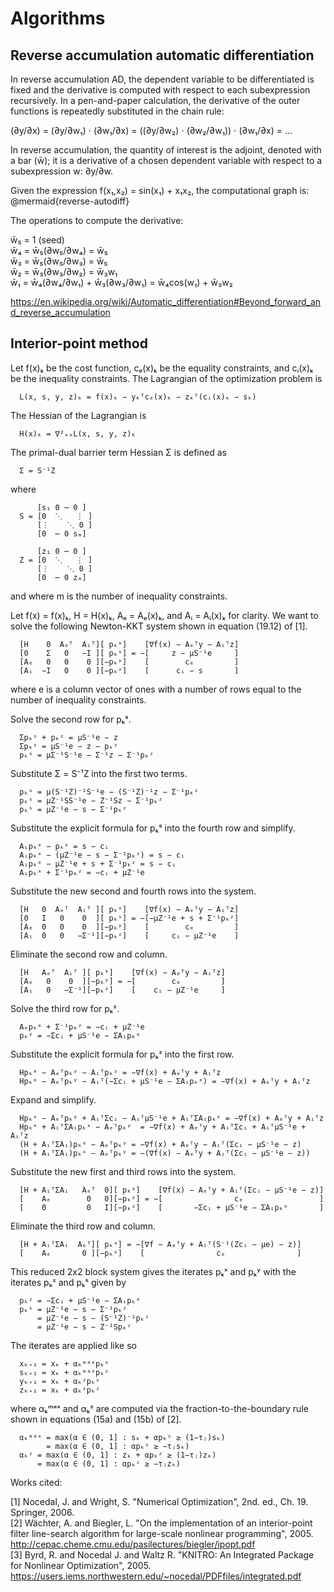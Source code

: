 # Algorithms

## Reverse accumulation automatic differentiation

In reverse accumulation AD, the dependent variable to be differentiated is fixed and the derivative is computed with respect to each subexpression recursively. In a pen-and-paper calculation, the derivative of the outer functions is repeatedly substituted in the chain rule:

(∂y/∂x) = (∂y/∂w₁) ⋅ (∂w₁/∂x) = ((∂y/∂w₂) ⋅ (∂w₂/∂w₁)) ⋅ (∂w₁/∂x) = ...

In reverse accumulation, the quantity of interest is the adjoint, denoted with a bar (w̄); it is a derivative of a chosen dependent variable with respect to a subexpression w: ∂y/∂w.

Given the expression f(x₁,x₂) = sin(x₁) + x₁x₂, the computational graph is:
@mermaid{reverse-autodiff}

The operations to compute the derivative:

w̄₅ = 1 (seed)<br>
w̄₄ = w̄₅(∂w₅/∂w₄) = w̄₅<br>
w̄₃ = w̄₅(∂w₅/∂w₃) = w̄₅<br>
w̄₂ = w̄₃(∂w₃/∂w₂) = w̄₃w₁<br>
w̄₁ = w̄₄(∂w₄/∂w₁) + w̄₃(∂w₃/∂w₁) = w̄₄cos(w₁) + w̄₃w₂

https://en.wikipedia.org/wiki/Automatic_differentiation#Beyond_forward_and_reverse_accumulation

## Interior-point method

Let f(x)ₖ be the cost function, cₑ(x)ₖ be the equality constraints, and cᵢ(x)ₖ be the inequality constraints. The Lagrangian of the optimization problem is

```
  L(x, s, y, z)ₖ = f(x)ₖ − yₖᵀcₑ(x)ₖ − zₖᵀ(cᵢ(x)ₖ − sₖ)
```

The Hessian of the Lagrangian is

```
  H(x)ₖ = ∇²ₓₓL(x, s, y, z)ₖ
```

The primal-dual barrier term Hessian Σ is defined as

```
  Σ = S⁻¹Z
```

where

```
      [s₁ 0 ⋯ 0 ]
  S = [0  ⋱   ⋮ ]
      [⋮    ⋱ 0 ]
      [0  ⋯ 0 sₘ]

      [z₁ 0 ⋯ 0 ]
  Z = [0  ⋱   ⋮ ]
      [⋮    ⋱ 0 ]
      [0  ⋯ 0 zₘ]
```

and where m is the number of inequality constraints.

Let f(x) = f(x)ₖ, H = H(x)ₖ, Aₑ = Aₑ(x)ₖ, and Aᵢ = Aᵢ(x)ₖ for clarity. We want to solve the following Newton-KKT system shown in equation (19.12) of [1].

```
  [H    0  Aₑᵀ  Aᵢᵀ][ pₖˣ]    [∇f(x) − Aₑᵀy − Aᵢᵀz]
  [0    Σ   0   −I ][ pₖˢ] = −[     z − μS⁻¹e     ]
  [Aₑ   0   0    0 ][−pₖʸ]    [        cₑ         ]
  [Aᵢ  −I   0    0 ][−pₖᶻ]    [      cᵢ − s       ]
```

where e is a column vector of ones with a number of rows equal to the number of inequality constraints.

Solve the second row for pₖˢ.

```
  Σpₖˢ + pₖᶻ = μS⁻¹e − z
  Σpₖˢ = μS⁻¹e − z − pₖᶻ
  pₖˢ = μΣ⁻¹S⁻¹e − Σ⁻¹z − Σ⁻¹pₖᶻ
```

Substitute Σ = S⁻¹Z into the first two terms.

```
  pₖˢ = μ(S⁻¹Z)⁻¹S⁻¹e − (S⁻¹Z)⁻¹z − Σ⁻¹pₖᶻ
  pₖˢ = μZ⁻¹SS⁻¹e − Z⁻¹Sz − Σ⁻¹pₖᶻ
  pₖˢ = μZ⁻¹e − s − Σ⁻¹pₖᶻ
```

Substitute the explicit formula for pₖˢ into the fourth row and simplify.

```
  Aᵢpₖˣ − pₖˢ = s − cᵢ
  Aᵢpₖˣ − (μZ⁻¹e − s − Σ⁻¹pₖᶻ) = s − cᵢ
  Aᵢpₖˣ − μZ⁻¹e + s + Σ⁻¹pₖᶻ = s − cᵢ
  Aᵢpₖˣ + Σ⁻¹pₖᶻ = −cᵢ + μZ⁻¹e
```

Substitute the new second and fourth rows into the system.

```
  [H   0  Aₑᵀ  Aᵢᵀ ][ pₖˣ]    [∇f(x) − Aₑᵀy − Aᵢᵀz]
  [0   I   0    0  ][ pₖˢ] = −[−μZ⁻¹e + s + Σ⁻¹pₖᶻ]
  [Aₑ  0   0    0  ][−pₖʸ]    [        cₑ         ]
  [Aᵢ  0   0   −Σ⁻¹][−pₖᶻ]    [     cᵢ − μZ⁻¹e    ]
```

Eliminate the second row and column.

```
  [H   Aₑᵀ  Aᵢᵀ ][ pₖˣ]    [∇f(x) − Aₑᵀy − Aᵢᵀz]
  [Aₑ   0    0  ][−pₖʸ] = −[        cₑ         ]
  [Aᵢ   0   −Σ⁻¹][−pₖᶻ]    [    cᵢ − μZ⁻¹e     ]
```

Solve the third row for pₖᶻ.

```
  Aₑpₖˣ + Σ⁻¹pₖᶻ = −cᵢ + μZ⁻¹e
  pₖᶻ = −Σcᵢ + μS⁻¹e − ΣAᵢpₖˣ
```

Substitute the explicit formula for pₖᶻ into the first row.

```
  Hpₖˣ − Aₑᵀpₖʸ − Aᵢᵀpₖᶻ = −∇f(x) + Aₑᵀy + Aᵢᵀz
  Hpₖˣ − Aₑᵀpₖʸ − Aᵢᵀ(−Σcᵢ + μS⁻¹e − ΣAᵢpₖˣ) = −∇f(x) + Aₑᵀy + Aᵢᵀz
```

Expand and simplify.

```
  Hpₖˣ − Aₑᵀpₖʸ + AᵢᵀΣcᵢ − AᵢᵀμS⁻¹e + AᵢᵀΣAᵢpₖˣ = −∇f(x) + Aₑᵀy + Aᵢᵀz
  Hpₖˣ + AᵢᵀΣAᵢpₖˣ − Aₑᵀpₖʸ  = −∇f(x) + Aₑᵀy + AᵢᵀΣcᵢ + AᵢᵀμS⁻¹e + Aᵢᵀz
  (H + AᵢᵀΣAᵢ)pₖˣ − Aₑᵀpₖʸ = −∇f(x) + Aₑᵀy − Aᵢᵀ(Σcᵢ − μS⁻¹e − z)
  (H + AᵢᵀΣAᵢ)pₖˣ − Aₑᵀpₖʸ = −(∇f(x) − Aₑᵀy + Aᵢᵀ(Σcᵢ − μS⁻¹e − z))
```

Substitute the new first and third rows into the system.

```
  [H + AᵢᵀΣAᵢ   Aₑᵀ  0][ pₖˣ]    [∇f(x) − Aₑᵀy + Aᵢᵀ(Σcᵢ − μS⁻¹e − z)]
  [    Aₑ        0   0][−pₖʸ] = −[                cₑ                 ]
  [    0         0   I][−pₖᶻ]    [       −Σcᵢ + μS⁻¹e − ΣAᵢpₖˣ       ]
```

Eliminate the third row and column.

```
  [H + AᵢᵀΣAᵢ  Aₑᵀ][ pₖˣ] = −[∇f − Aₑᵀy + Aᵢᵀ(S⁻¹(Zcᵢ − μe) − z)]
  [    Aₑ       0 ][−pₖʸ]    [                cₑ                ]
```

This reduced 2x2 block system gives the iterates pₖˣ and pₖʸ with the iterates pₖᶻ and pₖˢ given by

```
  pₖᶻ = −Σcᵢ + μS⁻¹e − ΣAᵢpₖˣ
  pₖˢ = μZ⁻¹e − s − Σ⁻¹pₖᶻ
      = μZ⁻¹e − s − (S⁻¹Z)⁻¹pₖᶻ
      = μZ⁻¹e − s − Z⁻¹Spₖᶻ
```

The iterates are applied like so

```
  xₖ₊₁ = xₖ + αₖᵐᵃˣpₖˣ
  sₖ₊₁ = xₖ + αₖᵐᵃˣpₖˢ
  yₖ₊₁ = xₖ + αₖᶻpₖʸ
  zₖ₊₁ = xₖ + αₖᶻpₖᶻ
```

where αₖᵐᵃˣ and αₖᶻ are computed via the fraction-to-the-boundary rule shown in equations (15a) and (15b) of [2].

```
  αₖᵐᵃˣ = max(α ∈ (0, 1] : sₖ + αpₖˢ ≥ (1−τⱼ)sₖ)
        = max(α ∈ (0, 1] : αpₖˢ ≥ −τⱼsₖ)
  αₖᶻ = max(α ∈ (0, 1] : zₖ + αpₖᶻ ≥ (1−τⱼ)zₖ)
      = max(α ∈ (0, 1] : αpₖᶻ ≥ −τⱼzₖ)
```

Works cited:

[1] Nocedal, J. and Wright, S. "Numerical Optimization", 2nd. ed., Ch. 19. Springer, 2006.<br>
[2] Wächter, A. and Biegler, L. "On the implementation of an interior-point filter line-search algorithm for large-scale nonlinear programming", 2005. http://cepac.cheme.cmu.edu/pasilectures/biegler/ipopt.pdf<br>
[3] Byrd, R. and Nocedal J. and Waltz R. "KNITRO: An Integrated Package for Nonlinear Optimization", 2005. https://users.iems.northwestern.edu/~nocedal/PDFfiles/integrated.pdf
